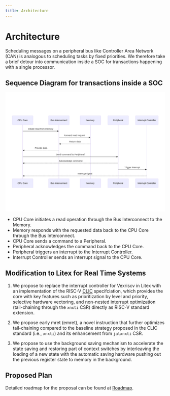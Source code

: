 ```yaml
---
title: Architecture
---
```


Architecture
============

Scheduling messages on a peripheral bus like Controller Area Network (CAN) is analogous to scheduling tasks by fixed priorities. We therefore take a brief detour into communication inside a SOC for transactions happening with a single processor.

## Sequence Diagram for transactions inside a SOC

![logo](./attachment/litex-sequence-daigram.png)


- CPU Core initiates a read operation through the Bus Interconnect to the Memory.
- Memory responds with the requested data back to the CPU Core through the Bus Interconnect.
- CPU Core sends a command to a Peripheral.
- Peripheral acknowledges the command back to the CPU Core.
- Peripheral triggers an interrupt to the Interrupt Controller.
- Interrupt Controller sends an interrupt signal to the CPU Core.


## Modification to Litex for Real Time Systems

1. We propose to replace the interrupt controller for Vexriscv in Litex with an implementation of the RISC-V [CLIC](https://github.com/riscv/riscv-fast-interrupt/blob/master/clic.adoc) specifciation, which provides the core with key features such as prioritization by level and priority, selective hardware vectoring, and non-nested interrupt optimization (tail-chaining through the `xnxti` CSR) directly as RISC-V standard extension.

2. We propose early mret (emret), a novel instruction that further optimizes tail-chaining compared to the baseline strategy proposed in the CLIC standard (i.e., `xnxti`) and its enhancement from `jalxnxti` CSR. 

3. We propose to use the background saving mechanism to accelerate the state saving and restoring part of context switches by interleaving the loading of a new state with the automatic saving hardware pushing out the previous register state to memory in the background. 

## Proposed Plan

Detailed roadmap for the proposal can be found at [Roadmap](./Roadmap.md).
